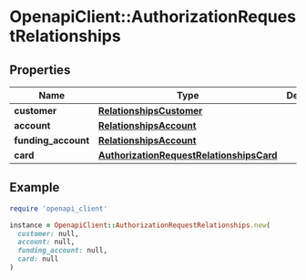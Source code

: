 # OpenapiClient::AuthorizationRequestRelationships

## Properties

| Name | Type | Description | Notes |
| ---- | ---- | ----------- | ----- |
| **customer** | [**RelationshipsCustomer**](RelationshipsCustomer.md) |  |  |
| **account** | [**RelationshipsAccount**](RelationshipsAccount.md) |  |  |
| **funding_account** | [**RelationshipsAccount**](RelationshipsAccount.md) |  | [optional] |
| **card** | [**AuthorizationRequestRelationshipsCard**](AuthorizationRequestRelationshipsCard.md) |  |  |

## Example

```ruby
require 'openapi_client'

instance = OpenapiClient::AuthorizationRequestRelationships.new(
  customer: null,
  account: null,
  funding_account: null,
  card: null
)
```

